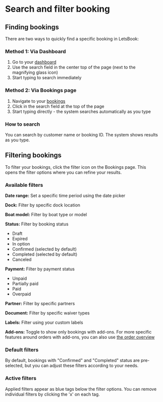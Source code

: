 # Search and filter booking

## Finding bookings

There are two ways to quickly find a specific booking in LetsBook:

### Method 1: Via Dashboard

1. Go to your [dashboard](https://dashboard.letsbook.app/)
2. Use the search field in the center top of the page (next to the magnifying glass icon)
3. Start typing to search immediately

### Method 2: Via Bookings page

1. Navigate to your [bookings](https://dashboard.letsbook.app/bookings)
2. Click in the search field at the top of the page
3. Start typing directly - the system searches automatically as you type

### How to search

You can search by customer name or booking ID. The system shows results as you type.

## Filtering bookings

To filter your bookings, click the filter icon on the Bookings page. This opens the filter options where you can refine your results.

### Available filters

**Date range:** Set a specific time period using the date picker

**Dock:** Filter by specific dock location

**Boat model:** Filter by boat type or model

**Status:** Filter by booking status

- Draft
- Expired
- In option
- Confirmed (selected by default)
- Completed (selected by default)
- Canceled

**Payment:** Filter by payment status

- Unpaid
- Partially paid
- Paid
- Overpaid

**Partner:** Filter by specific partners

**Document:** Filter by specific waiver types

**Labels:** Filter using your custom labels

**Add-ons:** Toggle to show only bookings with add-ons. For more specific features around orders with add-ons, you can also use [the order overview](https://dashboard.letsbook.app/orders)

### Default filters

By default, bookings with "Confirmed" and "Completed" status are pre-selected, but you can adjust these filters according to your needs.

### Active filters

Applied filters appear as blue tags below the filter options. You can remove individual filters by clicking the 'x' on each tag.
